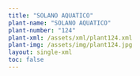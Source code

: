 ```yaml
---
title: "SOLANO AQUATICO"
plant-name: "SOLANO AQUATICO"
plant-number: "124"
plant-xml: /assets/xml/plant124.xml
plant-img: /assets/img/plant124.jpg
layout: single-xml
toc: false
---
```

